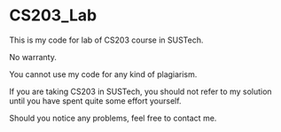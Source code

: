 # CS203_Lab
This is my code for lab of CS203 course in SUSTech.

No warranty.

You cannot use my code for any kind of plagiarism.

If you are taking CS203 in SUSTech, you should not refer to my solution until you have spent quite some effort yourself.

Should you notice any problems, feel free to contact me.
